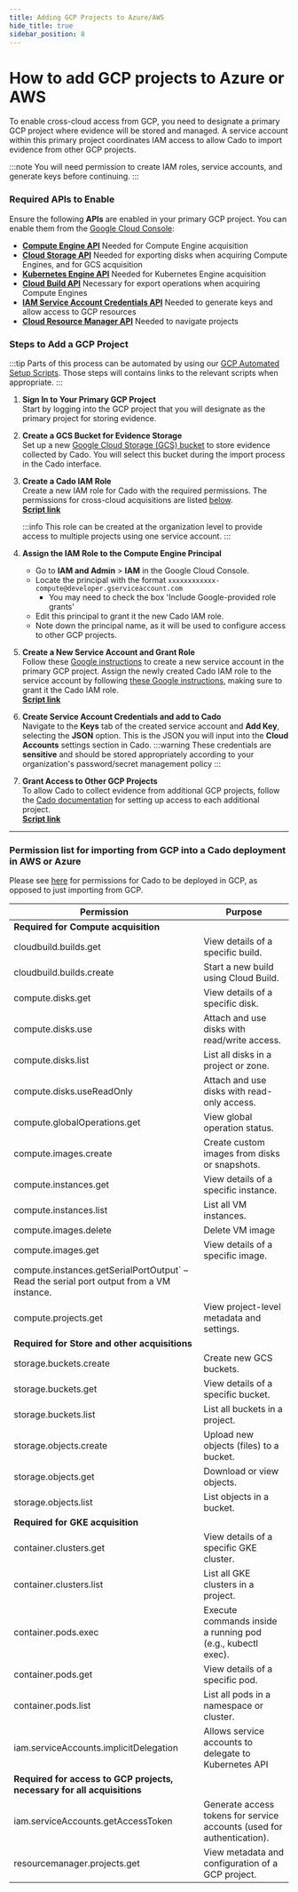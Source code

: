```yaml
---
title: Adding GCP Projects to Azure/AWS
hide_title: true
sidebar_position: 8
---
```


# How to add GCP projects to Azure or AWS

To enable cross-cloud access from GCP, you need to designate a primary GCP project where evidence will be stored and managed. A service account within this primary project coordinates IAM access to allow Cado to import evidence from other GCP projects. 

:::note
You will need permission to create IAM roles, service accounts, and generate keys before continuing.
:::

### Required APIs to Enable

Ensure the following **APIs** are enabled in your primary GCP project. You can enable them from the [Google Cloud Console](https://console.cloud.google.com/apis/library):

- **[Compute Engine API](https://console.cloud.google.com/marketplace/product/google/compute.googleapis.com)**
Needed for Compute Engine acquisition
- **[Cloud Storage API](https://console.cloud.google.com/marketplace/product/google/storage.googleapis.com)**
Needed for exporting disks when acquiring Compute Engines, and for GCS acquisition
- **[Kubernetes Engine API](https://console.cloud.google.com/marketplace/product/google/container.googleapis.com)**
Needed for Kubernetes Engine acquisition
- **[Cloud Build API](https://console.cloud.google.com/marketplace/product/google/cloudbuild.googleapis.com)**
Necessary for export operations when acquiring Compute Engines
- **[IAM Service Account Credentials API](https://console.cloud.google.com/marketplace/product/google/iamcredentials.googleapis.com)**
Needed to generate keys and allow access to GCP resources
- **[Cloud Resource Manager API](https://console.cloud.google.com/marketplace/product/google/cloudresourcemanager.googleapis.com)**
Needed to navigate projects

### Steps to Add a GCP Project
:::tip 
Parts of this process can be automated by using our [GCP Automated Setup Scripts](/cado/deploy/gcp/gcp-auto-setup). Those steps will contains links to the relevant scripts when appropriate.
:::

1. **Sign In to Your Primary GCP Project**  
   Start by logging into the GCP project that you will designate as the primary project for storing evidence.

2. **Create a GCS Bucket for Evidence Storage**  
   Set up a new [Google Cloud Storage (GCS) bucket](https://cloud.google.com/storage/docs/creating-buckets) to store evidence collected by Cado. You will select this bucket during the import process in the Cado interface.

3. **Create a Cado IAM Role**  
   Create a new IAM role for Cado with the required permissions. The permissions for cross-cloud acquisitions are listed [below](/cado/deploy/cross/adding-gcp#permissions). <br />
   [**Script link**](/cado/deploy/gcp/gcp-auto-setup#role-creation)

   :::info 
   This role can be created at the organization level to provide access to multiple projects using one service account.
   :::

4. **Assign the IAM Role to the Compute Engine Principal**
   - Go to **IAM and Admin** > **IAM** in the Google Cloud Console.  
   - Locate the principal with the format `xxxxxxxxxxxx-compute@developer.gserviceaccount.com`
      - You may need to check the box 'Include Google-provided role grants'
   - Edit this principal to grant it the new Cado IAM role.  
   - Note down the principal name, as it will be used to configure access to other GCP projects.

5. **Create a New Service Account and Grant Role**  
   Follow these [Google instructions](https://cloud.google.com/iam/docs/service-accounts-create) to create a new service account in the primary GCP project.
   Assign the newly created Cado IAM role to the service account by following [these Google instructions](https://cloud.google.com/iam/docs/create-service-agents#grant-roles), making sure to grant it the Cado IAM role. <br />
   [**Script link**](/cado/deploy/gcp/gcp-auto-setup#service-account-creation)

6. **Create Service Account Credentials and add to Cado**  
   Navigate to the **Keys** tab of the created service account and **Add Key**, selecting the **JSON** option. This is the JSON you will input into the **Cloud Accounts** settings section in Cado.
   :::warning
   These credentials are **sensitive** and should be stored appropriately according to your organization's password/secret management policy
   :::

7. **Grant Access to Other GCP Projects**  
   To allow Cado to collect evidence from additional GCP projects, follow the [Cado documentation](/cado/deploy/gcp/gcp-cross-project) for setting up access to each additional project. <br />
   [**Script link**](/cado/deploy/gcp/gcp-auto-setup#cross-project-access)

---

### Permission list for importing from GCP into a Cado deployment in AWS or Azure

Please see [here](/cado/deploy/gcp/iam-description) for permissions for Cado to be deployed in GCP, as opposed to just importing from GCP.

| **Permission**                             | **Purpose**                                                                                      |
|--------------------------------------------------|--------------------------------------------------------------------------------------------------|
| **Required for Compute  acquisition**                  | |
| cloudbuild.builds.get| View details of a specific build. |
| cloudbuild.builds.create| Start a new build using Cloud Build. |
| compute.disks.get| View details of a specific disk. |
| compute.disks.use| Attach and use disks with read/write access. |
| compute.disks.list| List all disks in a project or zone. |
| compute.disks.useReadOnly| Attach and use disks with read-only access. |
| compute.globalOperations.get| View global operation status. |
| compute.images.create| Create custom images from disks or snapshots. |
| compute.instances.get| View details of a specific instance. |
| compute.instances.list| List all VM instances. |
| compute.images.delete| Delete VM image |
| compute.images.get| View details of a specific image. |
| compute.instances.getSerialPortOutput` – Read the serial port output from a VM instance. |
| compute.projects.get| View project-level metadata and settings. |
| **Required for Store and other acquisitions**                  | |
| storage.buckets.create | Create new GCS buckets. |
| storage.buckets.get | View details of a specific bucket. |
| storage.buckets.list | List all buckets in a project. |
| storage.objects.create | Upload new objects (files) to a bucket. |
| storage.objects.get | Download or view objects. |
| storage.objects.list | List objects in a bucket. |
| **Required for GKE acquisition** |  |
| container.clusters.get | View details of a specific GKE cluster. |
| container.clusters.list | List all GKE clusters in a project. |
| container.pods.exec | Execute commands inside a running pod (e.g., kubectl exec). |
| container.pods.get | View details of a specific pod. |
| container.pods.list | List all pods in a namespace or cluster. |
| iam.serviceAccounts.implicitDelegation | Allows service accounts to delegate to Kubernetes API |
| **Required for access to GCP projects, necessary for all acquisitions** |  |
| iam.serviceAccounts.getAccessToken | Generate access tokens for service accounts (used for authentication). |
| resourcemanager.projects.get | View metadata and configuration of a GCP project. |

